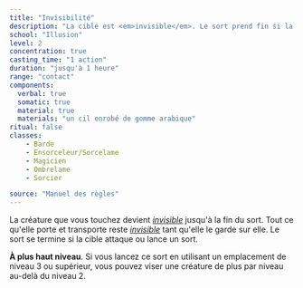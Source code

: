 ```yaml
---
title: "Invisibilité"
description: "La cible est <em>invisible</em>. Le sort prend fin si la cible attaque ou lance un sort."
school: "Illusion"
level: 2
concentration: true
casting_time: "1 action"
duration: "jusqu'à 1 heure"
range: "contact"
components:
  verbal: true
  somatic: true
  material: true
  materials: "un cil enrobé de gomme arabique"
ritual: false
classes:
    - Barde
    - Ensorceleur/Sorcelame
    - Magicien
    - Ombrelame
    - Sorcier

source: "Manuel des règles"
---
```

La créature que vous touchez devient [_invisible_](/gerer-la-sante-du-personnage#invisible) jusqu'à la fin du sort. Tout ce qu'elle porte et transporte reste [_invisible_](/gerer-la-sante-du-personnage#invisible) tant qu'elle le garde sur elle. Le sort se termine si la cible attaque ou lance un sort.

**À plus haut niveau**. Si vous lancez ce sort en utilisant un emplacement de niveau 3 ou supérieur, vous pouvez viser une créature de plus par niveau au-delà du niveau 2.
